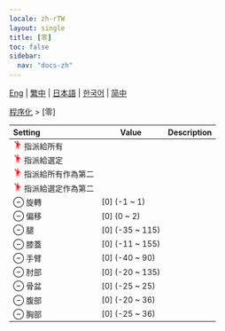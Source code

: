```yaml
---
locale: zh-rTW
layout: single
title: [零]
toc: false
sidebar:
  nav: "docs-zh"
---
```

[Eng](/dancexr/menu/2025.4/motion/zero) | [繁中](/tw/dancexr/menu/2025.4/motion/zero) | [日本語](/jp/dancexr/menu/2025.4/motion/zero) | [한국어](/kr/dancexr/menu/2025.4/motion/zero) | [简中](/zh/dancexr/menu/2025.4/motion/zero)

[程序化](../menu#程序化) > [零]



| Setting | Value | Description |
| :--- | --- | :--- |
|<nobr><img src="/images/icon/ic_motion.png" alt="motion icon"/> 指派給所有</nobr>|| 
|<nobr><img src="/images/icon/ic_motion.png" alt="motion icon"/> 指派給選定</nobr>|| 
|<nobr><img src="/images/icon/ic_motion.png" alt="motion icon"/> 指派給所有作為第二</nobr>|| 
|<nobr><img src="/images/icon/ic_motion.png" alt="motion icon"/> 指派給選定作為第二</nobr>|| 
|<nobr> ⊖ 旋轉</nobr>| [0] (-1 ~ 1) | 
|<nobr> ⊖ 偏移</nobr>| [0] (0 ~ 2) | 
|<nobr> ⊖ 腿</nobr>| [0] (-35 ~ 115) | 
|<nobr> ⊖ 膝蓋</nobr>| [0] (-11 ~ 155) | 
|<nobr> ⊖ 手臂</nobr>| [0] (-40 ~ 90) | 
|<nobr> ⊖ 肘部</nobr>| [0] (-20 ~ 135) | 
|<nobr> ⊖ 骨盆</nobr>| [0] (-25 ~ 25) | 
|<nobr> ⊖ 腹部</nobr>| [0] (-20 ~ 36) | 
|<nobr> ⊖ 胸部</nobr>| [0] (-25 ~ 36) | 
